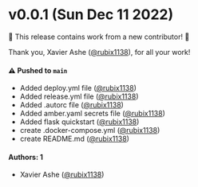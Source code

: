 # v0.0.1 (Sun Dec 11 2022)

:tada: This release contains work from a new contributor! :tada:

Thank you, Xavier Ashe ([@rubix1138](https://github.com/rubix1138)), for all your work!

#### ⚠️ Pushed to `main`

- Added deploy.yml file ([@rubix1138](https://github.com/rubix1138))
- Added release.yml file ([@rubix1138](https://github.com/rubix1138))
- Added .autorc file ([@rubix1138](https://github.com/rubix1138))
- Added amber.yaml secrets file ([@rubix1138](https://github.com/rubix1138))
- Added flask quickstart ([@rubix1138](https://github.com/rubix1138))
- create .docker-compose.yml ([@rubix1138](https://github.com/rubix1138))
- create README.md ([@rubix1138](https://github.com/rubix1138))

#### Authors: 1

- Xavier Ashe ([@rubix1138](https://github.com/rubix1138))
